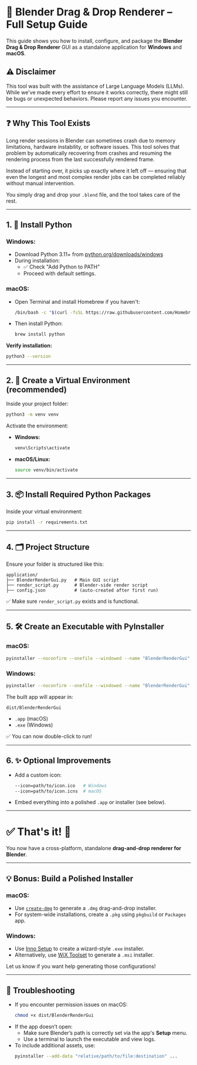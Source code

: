 # 🧰 Blender Drag & Drop Renderer – Full Setup Guide

This guide shows you how to install, configure, and package the **Blender Drag & Drop Renderer** GUI as a standalone application for **Windows** and **macOS**.

## ⚠️ Disclaimer

This tool was built with the assistance of Large Language Models (LLMs). While we've made every effort to ensure it works correctly, there might still be bugs or unexpected behaviors. Please report any issues you encounter.

---

## ❓ Why This Tool Exists

Long render sessions in Blender can sometimes crash due to memory limitations, hardware instability, or software issues. This tool solves that problem by automatically recovering from crashes and resuming the rendering process from the last successfully rendered frame. 

Instead of starting over, it picks up exactly where it left off — ensuring that even the longest and most complex render jobs can be completed reliably without manual intervention.

You simply drag and drop your `.blend` file, and the tool takes care of the rest.

---

## 1. 🐍 Install Python

### Windows:
- Download Python 3.11+ from [python.org/downloads/windows](https://www.python.org/downloads/windows/)
- During installation:
  - ✅ Check "Add Python to PATH"
  - Proceed with default settings.

### macOS:
- Open Terminal and install Homebrew if you haven't:
  ```bash
  /bin/bash -c "$(curl -fsSL https://raw.githubusercontent.com/Homebrew/install/HEAD/install.sh)"
  ```
- Then install Python:
  ```bash
  brew install python
  ```

**Verify installation:**
```bash
python3 --version
```

---

## 2. 🧪 Create a Virtual Environment (recommended)

Inside your project folder:
```bash
python3 -m venv venv
```

Activate the environment:

- **Windows:**
  ```bash
  venv\Scripts\activate
  ```
- **macOS/Linux:**
  ```bash
  source venv/bin/activate
  ```

---

## 3. 📦 Install Required Python Packages

Inside your virtual environment:
```bash
pip install -r requirements.txt
```

---

## 4. 🗂️ Project Structure

Ensure your folder is structured like this:
```
application/
├── BlenderRenderGui.py   # Main GUI script
├── render_script.py      # Blender-side render script
├── config.json           # (auto-created after first run)
```
✅ Make sure `render_script.py` exists and is functional.

---

## 5. 🛠️ Create an Executable with PyInstaller

### macOS:
```bash
pyinstaller --noconfirm --onefile --windowed --name "BlenderRenderGui" BlenderRenderGui.py
```

### Windows:
```bash
pyinstaller --noconfirm --onefile --windowed --name "BlenderRenderGui" BlenderRenderGui.py
```

The built app will appear in:
```
dist/BlenderRenderGui
```

- `.app` (macOS)
- `.exe` (Windows)

✅ You can now double-click to run!

---

## 6. ✨ Optional Improvements

- Add a custom icon:
  ```bash
  --icon=path/to/icon.ico   # Windows
  --icon=path/to/icon.icns  # macOS
  ```
- Embed everything into a polished `.app` or installer (see below).

---

# ✅ That's it! 🎉

You now have a cross-platform, standalone **drag-and-drop renderer for Blender**.

---

## 💡 Bonus: Build a Polished Installer

### macOS:
- Use [`create-dmg`](https://github.com/create-dmg/create-dmg) to generate a `.dmg` drag-and-drop installer.
- For system-wide installations, create a `.pkg` using `pkgbuild` or `Packages` app.

### Windows:
- Use [Inno Setup](https://jrsoftware.org/isinfo.php) to create a wizard-style `.exe` installer.
- Alternatively, use [WiX Toolset](https://wixtoolset.org/) to generate a `.msi` installer.

Let us know if you want help generating those configurations!

---

## 🧯 Troubleshooting

- If you encounter permission issues on macOS:
  ```bash
  chmod +x dist/BlenderRenderGui
  ```
- If the app doesn’t open:
  - Make sure Blender’s path is correctly set via the app's **Setup** menu.
  - Use a terminal to launch the executable and view logs.
- To include additional assets, use:
  ```bash
  pyinstaller --add-data "relative/path/to/file:destination" ...
  ```
